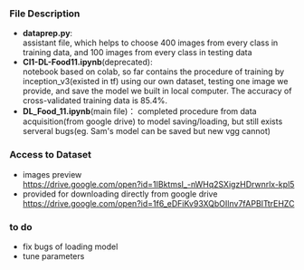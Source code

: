 
### File Description
+ **dataprep.py**:  
assistant file, which helps to choose 400 images from every class in training data, and 100 images from every class in testing data
+ **CI1-DL-Food11.ipynb**(deprecated):  
notebook based on colab, so far contains the procedure of training by inception_v3(existed in tf) using our own dataset, testing one image we provide, and save the model we built in local computer. The accuracy of cross-validated training data is 85.4%.
+ **DL_Food_11.ipynb**(main file)：
completed procedure from data acquisition(from google drive) to model saving/loading, but still exists serveral bugs(eg. Sam's model can be saved but new vgg cannot) 

### Access to Dataset
+ images preview  
https://drive.google.com/open?id=1IBktmsI_-nWHq2SXigzHDrwnrlx-kpl5
+ provided for downloading directly from google drive  
https://drive.google.com/open?id=1f6_eDFiKv93XQbOIlnv7fAPBITtrEHZC

### to do
+ fix bugs of loading model
+ tune parameters
